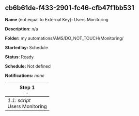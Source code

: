 ## cb6b61de-f433-2901-fc46-cfb47f1bb531

**Name** (not equal to External Key)**:** Users Monitoring

**Description:** n/a

**Folder:** my automations/AMS/DO_NOT_TOUCH/Monitoring/

**Started by:** Schedule

**Status:** Ready

**Schedule:** Not defined

**Notifications:** _none_


| Step 1<br>_<small>-</small>_ |
| --- |
| _1.1: script_<br>Users Monitoring |
